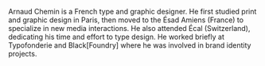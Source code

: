 Arnaud Chemin is a French type and graphic designer. He first studied print and graphic design in Paris, then moved to the Ésad Amiens (France) to specialize in new media interactions. He also attended Écal (Switzerland), dedicating his time and effort to type design. He worked briefly at Typofonderie and Black[Foundry] where he was involved in brand identity projects.